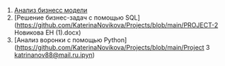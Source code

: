 1. [Анализ бизнесс модели](https://github.com/KaterinaNovikova/Projects/blob/main/%D0%9A%D0%BE%D0%BF%D0%B8%D1%8F%20project%20%D0%A4%D0%B8%D0%BD%D0%B0%D0%BB%D1%8C%D0%BD%D1%8B%D0%B9.xlsx)
2. [Решение бизнес-задач с помощью SQL]
(https://github.com/KaterinaNovikova/Projects/blob/main/PROJECT-2 Новикова ЕН (1).docx)
4. [Анализ воронки с помощью Python](https://github.com/KaterinaNovikova/Projects/blob/main/Project 3 katrinanov88@mail.ru.ipyn)
